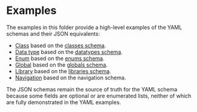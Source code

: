 # Examples

The examples in this folder provide a high-level examples of the YAML schemas and their JSON equivalents:

- [Class](./class.yaml) based on the [classes schema](../classes.json).
- [Data type](./datatype.yaml) based on the [datatypes schema](../datatypes.json).
- [Enum](./class.yaml) based on the [enums schema](../enums.json).
- [Global](./global.yaml) based on the [globals schema](../globals.json).
- [Library](./library.yaml) based on the [libraries schema](../libraries.json).
- [Navigation](./navigation.yaml) based on the navigation schema.

The JSON schemas remain the source of truth for the YAML schema because some fields are optional or are enumerated lists, neither of which are fully demonstrated in the YAML examples.
